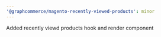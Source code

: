 ```yaml
---
'@graphcommerce/magento-recently-viewed-products': minor
---
```


Added recently viewd products hook and render component
